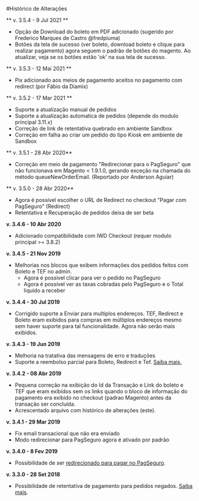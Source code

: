 #Histórico de Alterações

** v. 3.5.4 - 9 Jul 2021 **
- Opção de Download do boleto em PDF adicionado (sugerido por Frederico Marques de Castro @fredpiuma)
- Botões da tela de sucesso (ver boleto, download boleto e clique para realizar pagamento) agora seguem o padrão de botões do magento. Ao atualizar, veja se os botões estão 'ok' na sua tela de sucesso.

** v. 3.5.3 - 12 Mai 2021 **
- Pix adicionado aos meios de pagamento aceitos no pagamento com redirect (por Fábio da Diamix)

** v. 3.5.2 - 17 Mar 2021 **
- Suporte a atualização manual de pedidos
- Suporte a atualização automatica de pedidos (depende do modulo principal 3.11.x) 
- Correção de link de retentativa quebrado em ambiente Sandbox
- Correção em falha ao criar um pedido do tipo Kiosk em ambiente de Sandbox

** v. 3.5.1 - 28 Abr 2020**
- Correção em meio de pagamento "Redirecionar para o PagSeguro" que não funcionava em Magento < 1.9.1.0, gerando exceção na chamada do método queueNewOrderEmail. (Reportado por Anderson Aguiar) 

** v. 3.5.0 - 28 Abr 2020**
- Agora é possível escolher o URL de Redirect no checkout "Pagar com PagSeguro" (Redirect)
- Retentativa e Recuperação de pedidos deixa de ser beta

**v. 3.4.6 - 10 Abr 2020**
- Adicionado compatibilidade com IWD Checkout (requer modulo principal >= 3.8.2)

**v. 3.4.5 - 21 Nov 2019**
- Melhorias nos blocos que exibem informações dos pedidos feitos com Boleto e TEF no admin. 
  - Agora é possível clicar para ver o pedido no PagSeguro
  - Agora é possível ver as taxas cobradas pelo PagSeguro e o Total liquido a receber

**v. 3.4.4 - 30 Jul 2019**
- Corrigido suporte a Enviar para multiplos endereços. TEF, Redirect e Boleto eram exibidos para compras em múltiplos endereços mesmo sem haver suporte para tal funcionalidade. Agora não serão mais exibidos.


**v. 3.4.3 - 19 Jun 2019**
- Melhoria na tratativa das mensagens de erro e traduções
- Suporte a reembolso parcial para Boleto, Redirect e Tef. [Saiba mais.](https://github.com/r-martins/PagSeguro-Magento-Transparente/issues/250) 


**v. 3.4.2 - 08 Abr 2019**
- Pequena correção na exibição do Id da Transação e Link do boleto e TEF que eram exibidos sem os links quando o bloco de informação do pagamento era exibido no checkout (padrao Magento) antes da transação ser concluída.
- Acrescentado arquivo com histórico de alterações (este).


**v. 3.4.1 - 29 Mar 2019**
- Fix email transacional que não era enviado
- Modo redirecionar para PagSeguro agora é ativado por padrão


**v. 3.4.0 - 8 Fev 2019**
- Possibilidade de ser [redirecionado para pagar no PagSeguro](https://pagsegurotransparente.zendesk.com/hc/pt-br/sections/360003634151-Pagar-no-PagSeguro-Redirecionar-).

**v. 3.3.0 - 28 Set 2018**
- Possibilidade de retentativa de pagamento para pedidos negados. [Saiba mais](https://pagsegurotransparente.zendesk.com/hc/pt-br/sections/360000689312-Retentativa-e-Recupera%C3%A7%C3%A3o-de-Pedidos-beta-).